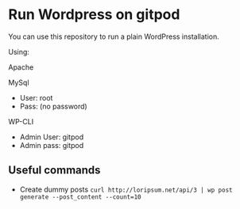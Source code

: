 # Run Wordpress on gitpod

You can use this repository to run a plain WordPress installation.

Using:
  
Apache
  
MySql
- User: root
- Pass: (no password)
  
WP-CLI
- Admin User: gitpod
- Admin pass: gitpod

## Useful commands

- Create dummy posts
```curl http://loripsum.net/api/3 | wp post generate --post_content --count=10```
